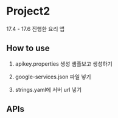 # Project2

17.4 - 17.6 진행한 요리 앱

## How to use

1. apikey.properties 생성 샘플보고 생성하기

2. google-services.json 파일 넣기

3. strings.yaml에 서버 url 넣기

## APIs

